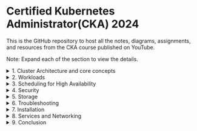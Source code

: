 
# Certified Kubernetes Administrator(CKA) 2024
This is the GitHub repository to host all the notes, diagrams, assignments, and resources from the CKA course published on YouTube.

Note: Expand each of the section to view the details.
<details>
  <summary>1. Cluster Architecture and core concepts</summary>
  
- **Day1 Video**: Docker Fundamentals
    -  What is Docker?
    -  How is it different from Virtual Machines
    -  Docker Architecture
    -  Docker flow
    -  Docker commands
- Dockerize an application, pull , push, tag etc
- Kubernetes Architecture
- Docker Vs ContainerD
- kubectl cli 
- ETCD
- KubeAPIServer
- Kube Controller Manager
- Kube Schedular
- Kubelet
- Kube Proxy
</details>

<details>
  <summary>2. Workloads</summary>

- Services in Kubernetes: Nodeport, ClusterIP,LoadBalancer
- NameSpaces
- Commands and Arguments
- Config maps and environment variables
- Multi container pod ,init/sidecar containers
- Pods and Containers - Deploy a sample application, Imperative commands vs declarative commands - kubectl cli
- Replica Sets and Deployments: how to perform rolling update and rollbacks, scale the deployment
- Jobs, cronjobs
- Daemonsets
</details>

<details>
  <summary>3. Scheduling for High Availability</summary>

- Labels and Selectors , Node selectors
- Taints and Tolerations
- Node Affinity and Node Anti-Affinity
- Resource requirements and Limits
- Static Pods: scheduling without the schedular.
- Multiple Schedulars
- Kubernetes autoscaling: HPA, VPA, Cluster Autoscaling etc
- Understand the primitives used to create robust, self-healing, application deployments
- Awareness of manifest management and common templating tools: helm chart
</details>

<details>
  <summary>4. Security</summary>

- TLS and Certificates
- Kubeconfig , creating kubeconfig
- Security context
- Secrets and secret encryption: mounting secret on a pod, best practices
- RBACs , Authorization and Authentication
- Cluster roles and role bindings
- Service Account
- Image Security and context
- Network Policies
</details>

<details>
  <summary>5. Storage</summary>

- Docker storage
- CSI
- Storage Class
- Volumes and Persistent Volumes
- Volume modes, Access modes and reclaim polocies for volumes
- Understand persistent volume claims primitive
- Know how to configure applications with persistent storage
</details>

<details>
  <summary>6. Troubleshooting</summary>

- Monitor Cluster components, Evaluate cluster and node logging
- Understand how to monitor applications, metric server
- Manage container stdout & stderr logs
- Troubleshoot application failure
- Troubleshoot cluster component failure
- Network Troubleshooting
- Worker node failure - cordon and drain
</details>

<details>
  <summary>7. Installation</summary>

- Use Kubeadm to install a basic cluster
- Manage a highly-available Kubernetes cluster
- Provision underlying infrastructure to deploy a Kubernetes cluster
- Perform a version upgrade on a Kubernetes cluster using Kubeadm
- Implement etcd backup and restore
</details>

<details>
  <summary>8. Services and Networking</summary>

- Switching , Routing, DNS and Core-DNS
- Network Namespace
- Docker Networking
- CNI
- Understand host networking configuration on the cluster nodes
- Understand connectivity between Pods
- Know how to use Ingress controllers and Ingress resources
- Choose an appropriate container network interface plugin - CNI Weave
</details>

<details>
  <summary>9. Conclusion</summary>

- Exam Pattern
- Last minute preparation
- Tips and Tricks
</details>
